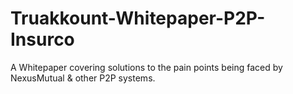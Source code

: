 # Truakkount-Whitepaper-P2P-Insurco
A Whitepaper covering solutions to the pain points being faced by NexusMutual &amp; other P2P systems.
